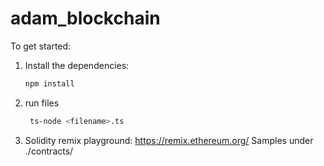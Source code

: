 # adam_blockchain

To get started:

1. Install the dependencies:
   ```bash
   npm install

2. run files
   ```bash
    ts-node <filename>.ts

3. Solidity
   remix playground: https://remix.ethereum.org/
   Samples under ./contracts/

